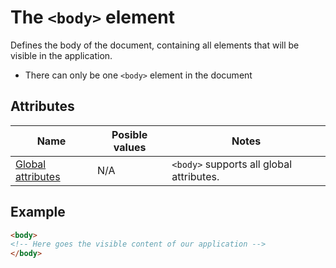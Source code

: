 # The `<body>` element
Defines the body of the document, containing all elements that will be visible in the application.

- There can only be one `<body>` element in the document

## Attributes
| Name | Posible values | Notes |
|-|-|-|
| [Global attributes](../first-steps/global-attributes.md) | N/A | `<body>` supports all global attributes. |

## Example
```html
<body>
<!-- Here goes the visible content of our application -->
</body>
```